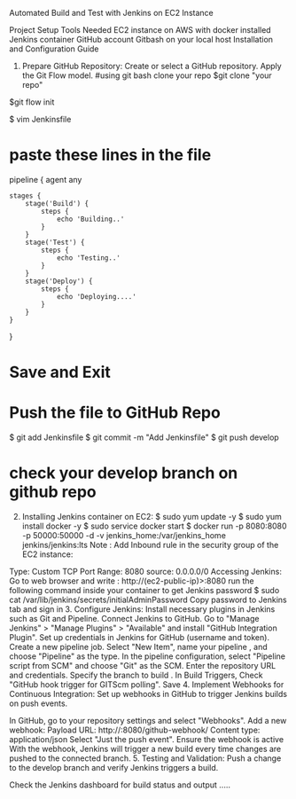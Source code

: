  Automated Build and Test with Jenkins on EC2 Instance

Project Setup
Tools Needed
EC2 instance on AWS with docker installed
Jenkins container
GitHub account
Gitbash on your local host
Installation and Configuration Guide
1. Prepare GitHub Repository:
Create or select a GitHub repository.
Apply the Git Flow model.
#using git bash clone your repo
$git clone "your repo"

$git flow init


$ vim Jenkinsfile


# paste these lines in the file
pipeline {
    agent any

    stages {
        stage('Build') {
            steps {
                echo 'Building..'
            }
        }
        stage('Test') {
            steps {
                echo 'Testing..'
            }
        }
        stage('Deploy') {
            steps {
                echo 'Deploying....'
            }
        }
    }
}


# Save and Exit


# Push the file to GitHub Repo
$ git add Jenkinsfile
$ git commit -m "Add Jenkinsfile"
$ git push <repo> develop

# check your develop branch on github repo
2. Installing Jenkins container on EC2:
$ sudo yum update -y
$ sudo yum install docker -y
$ sudo service docker start
$ docker run -p 8080:8080 -p 50000:50000 -d -v jenkins_home:/var/jenkins_home jenkins/jenkins:lts
Note :
Add Inbound rule in the security group of the EC2 instance:

Type: Custom TCP
Port Range: 8080
source: 0.0.0.0/0
Accessing Jenkins:
Go to web browser and write : http://(ec2-public-ip)>:8080
run the following command inside your container to get Jenkins password
$ sudo cat /var/lib/jenkins/secrets/initialAdminPassword
Copy password to Jenkins tab and sign in
3. Configure Jenkins:
Install necessary plugins in Jenkins such as Git and Pipeline.
Connect Jenkins to GitHub.
Go to "Manage Jenkins" > "Manage Plugins" > "Available" and install "GitHub Integration Plugin".
Set up credentials in Jenkins for GitHub (username and token).
Create a new pipeline job.
Select "New Item", name your pipeline , and choose "Pipeline" as the type.
In the pipeline configuration, select "Pipeline script from SCM" and choose "Git" as the SCM.
Enter the repository URL and credentials.
Specify the branch to build .
In Build Triggers, Check "GitHub hook trigger for GITScm polling".
Save
4. Implement Webhooks for Continuous Integration:
Set up webhooks in GitHub to trigger Jenkins builds on push events.

In GitHub, go to your repository settings and select "Webhooks".
Add a new webhook:
Payload URL: http://:8080/github-webhook/
Content type: application/json
Select "Just the push event".
Ensure the webhook is active
With the webhook, Jenkins will trigger a new build every time changes are pushed to the connected branch.
5. Testing and Validation:
Push a change to the develop branch and verify Jenkins triggers a build.

Check the Jenkins dashboard for build status and output .....
